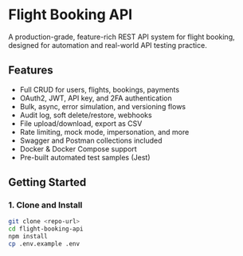 # Flight Booking API

A production-grade, feature-rich REST API system for flight booking, designed for automation and real-world API testing practice.

## Features
- Full CRUD for users, flights, bookings, payments
- OAuth2, JWT, API key, and 2FA authentication
- Bulk, async, error simulation, and versioning flows
- Audit log, soft delete/restore, webhooks
- File upload/download, export as CSV
- Rate limiting, mock mode, impersonation, and more
- Swagger and Postman collections included
- Docker & Docker Compose support
- Pre-built automated test samples (Jest)

## Getting Started

### 1. Clone and Install

```bash
git clone <repo-url>
cd flight-booking-api
npm install
cp .env.example .env
